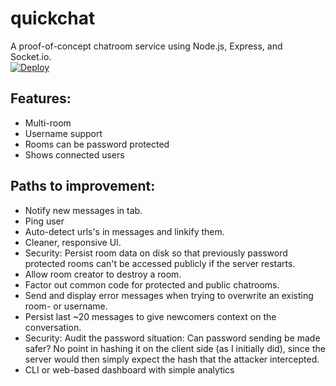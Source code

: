 # quickchat

A proof-of-concept chatroom service using Node.js, Express, and Socket.io.  
[![Deploy](https://www.herokucdn.com/deploy/button.svg)](https://heroku.com/deploy)

## Features:
- Multi-room
- Username support
- Rooms can be password protected
- Shows connected users

## Paths to improvement:
- Notify new messages in tab.
- Ping user
- Auto-detect urls's in messages and linkify them.
- Cleaner, responsive UI.
- Security: Persist room data on disk so that previously password protected rooms
can't be accessed publicly if the server restarts.
- Allow room creator to destroy a room.
- Factor out common code for protected and public chatrooms.
- Send and display error messages when trying to overwrite an existing room- or username.
- Persist last ~20 messages to give newcomers context on the conversation.
- Security: Audit the password situation: Can password sending be made safer?
No point in hashing it on the client side (as I initially did), since the server would then
simply expect the hash that the attacker intercepted.
- CLI or web-based dashboard with simple analytics
